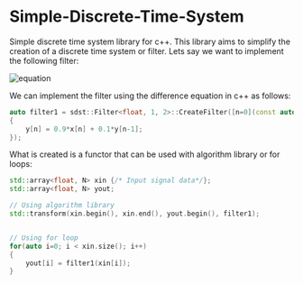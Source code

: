 # Simple-Discrete-Time-System

Simple discrete time system library for c++. This library aims to simplify the creation of a discrete time system or filter.
Lets say we want to implement the following filter:

![equation](https://latex.codecogs.com/svg.image?\inline&space;\bg{white}y[n]=0.9\times&space;x[n]&plus;0.1\times&space;y[n-1])

We can implement the filter using the difference equation in c++ as follows:
```c++
auto filter1 = sdst::Filter<float, 1, 2>::CreateFilter([n=0](const auto& x, auto& y)
{
    y[n] = 0.9*x[n] + 0.1*y[n-1];
});
```
What is created is a functor that can be used with algorithm library or for loops:
```c++
std::array<float, N> xin {/* Input signal data*/};
std::array<float, N> yout;

// Using algorithm library
std::transform(xin.begin(), xin.end(), yout.begin(), filter1);


// Using for loop
for(auto i=0; i < xin.size(); i++)
{
    yout[i] = filter1(xin[i]);
}
```